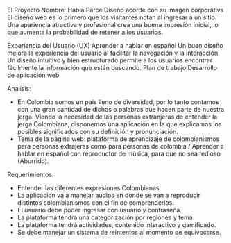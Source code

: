 El Proyecto
Nombre: Habla Parce
Diseño acorde con su imagen corporativa
El diseño web es lo primero que los visitantes notan al ingresar a un sitio. Una apariencia atractiva y profesional crea una buena impresión inicial, lo que aumenta la probabilidad de retener a los usuarios.

Experiencia del Usuario (UX) 
Aprender a hablar en español
Un buen diseño mejora la experiencia del usuario al facilitar la navegación y la interacción. Un diseño intuitivo y bien estructurado permite a los usuarios encontrar fácilmente la información que están buscando.
Plan de trabajo
Desarrollo de aplicación web

Analisis:
- En Colombia somos un país lleno de diversidad, por lo tanto contamos con una gran cantidad de dichos o palabras que hacen parte de nuestra jerga. Viendo la necesidad de las personas extranjeras de entender la jerga Colombiana, disponemos una aplicación en la que explicamos los posibles significados con su definición y pronunciación.
- Tema de la página web: plataforma de aprendizaje de colombianismos para personas extrajeras como para personas de colombia / Aprender a hablar en español con reproductor de música, para que no sea tedioso (Aburrido).

Requerimientos:
- Entender las diferentes expresiones Colombianas.
- La aplicacion va a manejar audios en donde se van a reproducir distintos colombianismos con el fin de comprenderlos.
- El usuario debe poder ingresar con usuario y contraseña.
- La plataforma tendrá una categorización por regiones y tema.
- La plataforma tendrá actividades, contenido interactivo  y gamificado.
- Se debe manejar un sistema de reintentos al momento de equivocarse.
